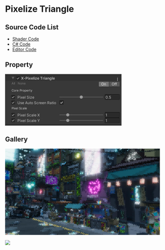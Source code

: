 ﻿
# Pixelize Triangle

## Source Code List
- [Shader Code](Shader/PixelizeTriangle.shader)
- [C# Code](PixelizeTriangle.cs)
- [Editor Code](Editor/PixelizeTriangleEditor.cs)


## Property
![](https://raw.githubusercontent.com/QianMo/X-PostProcessing-Gallery/master/Media/Pixelize/PixelizeTriangle/PixelizeTriangleProperty.jpg)

## Gallery
![](https://raw.githubusercontent.com/QianMo/X-PostProcessing-Gallery/master/Media/Pixelize/PixelizeTriangle/PixelizeTriangle.jpg)

![](https://raw.githubusercontent.com/QianMo/X-PostProcessing-Gallery/master/Media/Pixelize/PixelizeTriangle/PixelizeTriangle.gif)